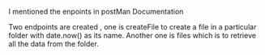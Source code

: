 I mentioned the enpoints in postMan Documentation

Two endpoints are created , one is createFile to create a file in a particular folder with date.now() as its name. Another one is files which is to retrieve all the data from the folder.



